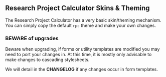 ## Research Project Calculator Skins & Theming
The Research Project Calculator has a very basic skin/theming mechanism. You can simply copy the default `rpc` theme and make your own changes.

### BEWARE of upgrades
Beware when upgrading, if forms or utility templates are modified you may need to port your changes in. At this time, it is mostly only advisable to make changes to cascading stylesheets.

We will detail in the **CHANGELOG** if any changes occur in form templates.
